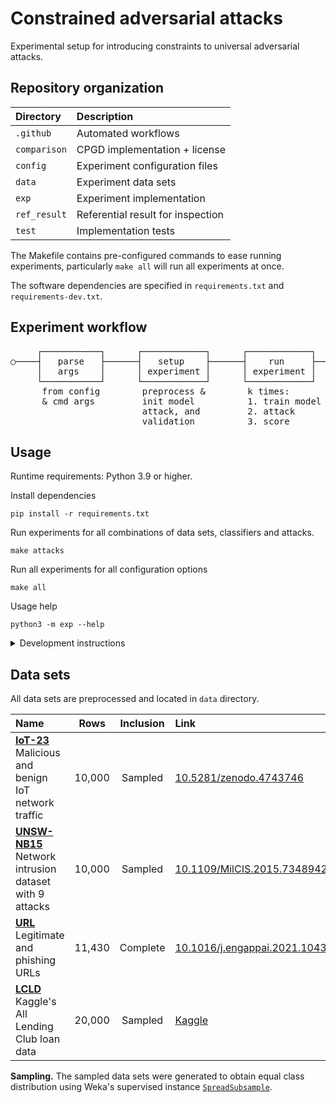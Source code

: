 # Constrained adversarial attacks

Experimental setup for introducing constraints to universal adversarial attacks.

## Repository organization

| Directory          | Description                                |
|:-------------------|:-------------------------------------------|
| `.github`          | Automated workflows                        |
| `comparison`       | CPGD implementation + license              |
| `config`           | Experiment configuration files             |
| `data`             | Experiment data sets                       |
| `exp`              | Experiment implementation                  |
| `ref_result`       | Referential result for inspection          |
| `test`             | Implementation tests                       |

The Makefile contains pre-configured commands to ease running experiments,
particularly `make all` will run all experiments at once.

The software dependencies are specified in `requirements.txt` and `requirements-dev.txt`.

## Experiment workflow

<pre>
     ┌───────────┐      ┌────────────┐      ┌────────────┐      ┌────────────┐
○────┤   parse   ├──────┤   setup    ├──────┤    run     ├──────┤    end     ├────◎
     │   args    │      │ experiment │      │ experiment │      │ experiment │
     └───────────┘      └────────────┘      └────────────┘      └────────────┘
      from config        preprocess &        k times:           * write result
      & cmd args         init model          1. train model     * plot graph
                         attack, and         2. attack
                         validation          3. score
</pre>

## Usage

Runtime requirements: Python 3.9 or higher.

Install dependencies

```
pip install -r requirements.txt
```

Run experiments for all combinations of data sets, classifiers and attacks.

```
make attacks
```

Run all experiments for all configuration options

```
make all
```

Usage help

```
python3 -m exp --help
```

<details>
<summary>Development instructions</summary>

First install all dev dependencies:

```
pip install -r requirements-dev.txt
```

Available code quality checks

<pre>
make test    -- Run unit tests
make lint    -- Run linter
make dev     -- Test and lint, all at once
</pre>
</details>


## Data sets

All data sets are preprocessed and located in `data` directory.

| Name                                                               |  Rows  | Inclusion | Link                                                                              |
|:-------------------------------------------------------------------|:------:|:---------:|:----------------------------------------------------------------------------------|
| [**IoT-23**][iot]    <br/>Malicious and benign IoT network traffic | 10,000 |  Sampled  | [10.5281/zenodo.4743746](https://doi.org/10.5281/zenodo.4743746)                  |
| [**UNSW-NB15**][uns] <br/>Network intrusion dataset with 9 attacks | 10,000 |  Sampled  | [10.1109/MilCIS.2015.7348942](https://doi.org/10.1109/MilCIS.2015.7348942)        |
| [**URL**][url]       <br/>Legitimate and phishing URLs             | 11,430 | Complete  | [10.1016/j.engappai.2021.104347](https://doi.org/10.1016/j.engappai.2021.104347)  |
| [**LCLD**][lcld]     <br/>Kaggle's All Lending Club loan data      | 20,000 |  Sampled  | [Kaggle](https://www.kaggle.com/datasets/wordsforthewise/lending-club)            | 


**Sampling.** The sampled data sets were generated to obtain equal class distribution using Weka's supervised instance
[`SpreadSubsample`](https://waikato.github.io/weka-blog/posts/2019-01-30-sampling/).

[iot]: https://www.stratosphereips.org/datasets-iot23
[uns]: https://research.unsw.edu.au/projects/unsw-nb15-dataset
[url]: https://data.mendeley.com/datasets/c2gw7fy2j4/3
[lcld]: https://www.kaggle.com/datasets/wordsforthewise/lending-club